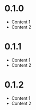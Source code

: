 # 0.1.0

- Content 1
- Content 2

# 0.1.1

- Content 1
- Content 2

# 0.1.2

- Content 1
- Content 2